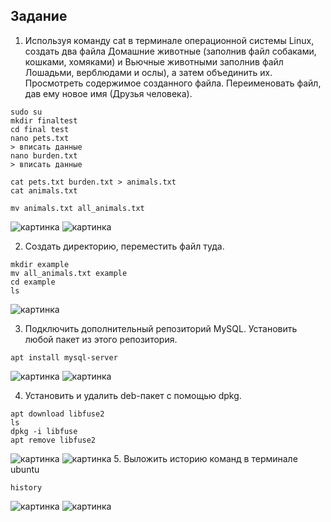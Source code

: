## Задание
1. Используя команду cat в терминале операционной системы Linux, создать
два файла Домашние животные (заполнив файл собаками, кошками,
хомяками) и Вьючные животными заполнив файл Лошадьми, верблюдами и
ослы), а затем объединить их. Просмотреть содержимое созданного файла.
Переименовать файл, дав ему новое имя (Друзья человека).

```shell
sudo su
mkdir finaltest
cd final test
nano pets.txt
> вписать данные
nano burden.txt
> вписать данные

cat pets.txt burden.txt > animals.txt
cat animals.txt

mv animals.txt all_animals.txt

```
![картинка](/Linux/img/01.png)
![картинка](/Linux/img/02.png)

2. Создать директорию, переместить файл туда.
```shell
mkdir example
mv all_animals.txt example
cd example
ls
```
![картинка](/Linux/img/03.png)

3. Подключить дополнительный репозиторий MySQL. Установить любой пакет из этого репозитория.
```shell
apt install mysql-server
```
![картинка](/Linux/img/04.png)
![картинка](/Linux/img/05.png)

4. Установить и удалить deb-пакет с помощью dpkg.
```shell
apt download libfuse2
ls
dpkg -i libfuse
apt remove libfuse2
```
![картинка](/Linux/img/06.png)
![картинка](/Linux/img/07.png)
5. Выложить историю команд в терминале ubuntu
```shell
history
```
![картинка](/Linux/img/08.png)
![картинка](/Linux/img/09.png)





